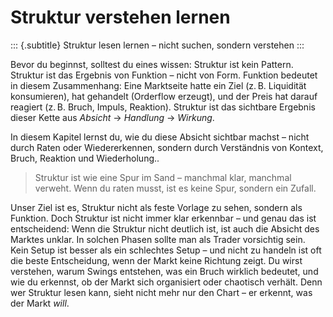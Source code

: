 #  Struktur verstehen lernen
::: {.subtitle}
Struktur lesen lernen – nicht suchen, sondern verstehen
:::

Bevor du beginnst, solltest du eines wissen: Struktur ist kein Pattern. Struktur ist das Ergebnis von Funktion – nicht von Form. Funktion bedeutet in diesem Zusammenhang: Eine Marktseite hatte ein Ziel (z. B. Liquidität konsumieren), hat gehandelt (Orderflow erzeugt), und der Preis hat darauf reagiert (z. B. Bruch, Impuls, Reaktion). Struktur ist das sichtbare Ergebnis dieser Kette aus _Absicht_ → _Handlung_ → _Wirkung_.

In diesem Kapitel lernst du, wie du diese Absicht sichtbar machst – nicht durch Raten oder Wiedererkennen, sondern durch Verständnis von Kontext, Bruch, Reaktion und Wiederholung..

> Struktur ist wie eine Spur im Sand – manchmal klar, manchmal verweht. Wenn du raten musst, ist es keine Spur, sondern ein Zufall.

Unser Ziel ist es, Struktur nicht als feste Vorlage zu sehen, sondern als Funktion. Doch Struktur ist nicht immer klar erkennbar – und genau das ist entscheidend: Wenn die Struktur nicht deutlich ist, ist auch die Absicht des Marktes unklar. In solchen Phasen sollte man als Trader vorsichtig sein. Kein Setup ist besser als ein schlechtes Setup – und nicht zu handeln ist oft die beste Entscheidung, wenn der Markt keine Richtung zeigt. Du wirst verstehen, warum Swings entstehen, was ein Bruch wirklich bedeutet, und wie du erkennst, ob der Markt sich organisiert oder chaotisch verhält. Denn wer Struktur lesen kann, sieht nicht mehr nur den Chart – er erkennt, was der Markt _will_.
